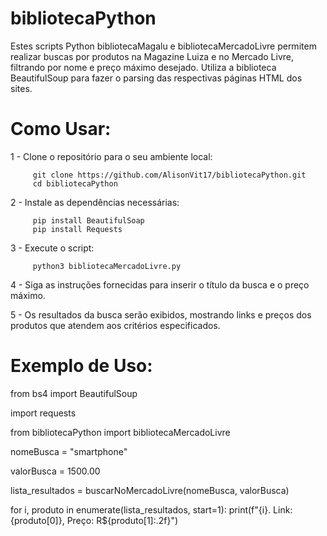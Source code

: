 # bibliotecaPython

Estes scripts Python bibliotecaMagalu e bibliotecaMercadoLivre permitem realizar buscas por produtos na Magazine Luiza e no Mercado Livre, filtrando por nome e preço máximo desejado. Utiliza a biblioteca BeautifulSoup para fazer o parsing das respectivas páginas HTML dos sites.

# Como Usar:

1 - Clone o repositório para o seu ambiente local:
        
         git clone https://github.com/AlisonVit17/bibliotecaPython.git
         cd bibliotecaPython
        
2 - Instale as dependências necessárias:
       
         pip install BeautifulSoap
         pip install Requests

3 - Execute o script:
        
         python3 bibliotecaMercadoLivre.py

4 - Siga as instruções fornecidas para inserir o título da busca e o preço máximo.

5 - Os resultados da busca serão exibidos, mostrando links e preços dos produtos que atendem aos critérios especificados.


# Exemplo de Uso:

from bs4 import BeautifulSoup

import requests

from bibliotecaPython import bibliotecaMercadoLivre

nomeBusca = "smartphone"

valorBusca = 1500.00

lista_resultados = buscarNoMercadoLivre(nomeBusca, valorBusca)

for i, produto in enumerate(lista_resultados, start=1):
    print(f"{i}. Link: {produto[0]}, Preço: R${produto[1]:.2f}")
